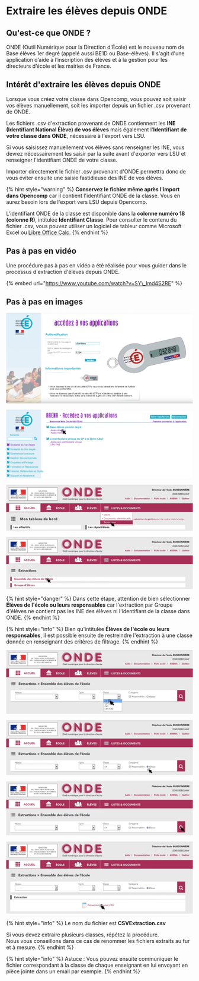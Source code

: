 # Extraire les élèves depuis ONDE

## Qu'est-ce que ONDE ?

ONDE \(Outil Numérique pour la Direction d'École\) est le nouveau nom de Base élèves 1er degré \(appelé aussi BE1D ou Base-élèves\). Il s'agit d'une application d’aide à l’inscription des élèves et à la gestion pour les directeurs d’école et les mairies de France.

## Intérêt d'extraire les élèves depuis ONDE

Lorsque vous créez votre classe dans Opencomp, vous pouvez soit saisir vos élèves manuellement, soit les importer depuis un fichier .csv provenant de ONDE.

Les fichiers .csv d'extraction provenant de ONDE contiennent les **INE \(Identifiant National Élève\) de vos élèves** mais également l'**Identifiant de votre classe dans ONDE**, nécessaire à l'export vers LSU.

Si vous saisissez manuellement vos élèves sans renseigner les INE, vous devrez nécessairement les saisir par la suite avant d'exporter vers LSU et renseigner l'identifiant ONDE de votre classe.

Importer directement le fichier .csv provenant d'ONDE permettra donc de vous éviter ensuite une saisie fastidieuse des INE de vos élèves.

{% hint style="warning" %}
**Conservez le fichier même après l'import dans Opencomp** car il contient l'identifiant ONDE de la classe. Vous en aurez besoin lors de l'export vers LSU depuis Opencomp.

L'identifiant ONDE de la classe est disponible dans la **colonne numéro 18 \(colonne R\)**, intitulée **Identifiant Classe**. Pour consulter le contenu du fichier .csv, vous pouvez utiliser un logiciel de tableur comme Microsoft Excel ou [Libre Office Calc](https://fr.libreoffice.org/download/libreoffice-stable/).
{% endhint %}

## Pas à pas en vidéo

Une procédure pas à pas en vidéo a été réalisée pour vous guider dans le processus d'extraction d'élèves depuis ONDE.

{% embed url="https://www.youtube.com/watch?v=SY\_Imd4S2RE" %}

## Pas à pas en images

![Acc&#xE9;dez au portail ARENA de votre acad&#xE9;mie et identifiez vous avec votre cl&#xE9; OTP.](../.gitbook/assets/id_arena.png)

![S&#xE9;lectionnez &quot;Acc&#xE8;s directeur&quot; dans la rubrique &quot;Base &#xE9;l&#xE8;ves premier degr&#xE9;&quot;](../.gitbook/assets/arena.png)

![S&#xE9;lectionnez &quot;Extractions&quot; dans le menu &quot;Listes &amp; documents&quot;](../.gitbook/assets/extraction.png)

![S&#xE9;lectionnez &quot;&#xC9;l&#xE8;ves de l&apos;&#xE9;cole ou leurs responsables&quot;](../.gitbook/assets/ensemble.png)

{% hint style="danger" %}
Dans cette étape, attention de bien sélectionner **Élèves de l'école ou leurs responsables** car l'extraction par Groupe d'élèves ne contient pas les INE des élèves ni l'identifiant de la classe dans ONDE.
{% endhint %}

{% hint style="info" %}
Bien qu'intitulée **Élèves de l'école ou leurs responsables**, il est possible ensuite de restreindre l'extraction à une classe donnée en renseignant des critères de filtrage.
{% endhint %}

![Choisissez la classe &#xE0; extraire](../.gitbook/assets/classe.png)

![Choisissez la cat&#xE9;gorie &quot;&#xC9;l&#xE8;ves&quot;](../.gitbook/assets/eleves.png)

![Cliquez sur l&apos;ic&#xF4;ne de la loupe pour valider votre s&#xE9;lection.](../.gitbook/assets/loupe.png)

![Cliquez sur &quot;Extraction format CSV&quot; pour t&#xE9;l&#xE9;charger le fichier.](../.gitbook/assets/extractioncsv.png)

{% hint style="info" %}
Le nom du fichier est **CSVExtraction.csv**

Si vous devez extraire plusieurs classes, répétez la procédure.  
Nous vous conseillons dans ce cas de renommer les fichiers extraits au fur et à mesure.
{% endhint %}

{% hint style="info" %}
Astuce : Vous pouvez ensuite communiquer le fichier correspondant à la classe de chaque enseignant en lui envoyant en pièce jointe dans un email par exemple.
{% endhint %}



